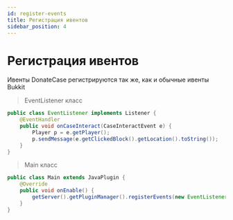 ```yaml
---
id: register-events
title: Регистрация ивентов
sidebar_position: 4
---
```


# Регистрация ивентов
Ивенты DonateCase регистрируются так же, как и обычные ивенты Bukkit
> EventListener класс
```java
public class EventListener implements Listener {
    @EventHandler
    public void onCaseInteract(CaseInteractEvent e) {
        Player p = e.getPlayer();
        p.sendMessage(e.getClickedBlock().getLocation().toString());
    }
}
```
> Main класс
```java
public class Main extends JavaPlugin {
    @Override
    public void onEnable() {
        getServer().getPluginManager().registerEvents(new EventListener(), this);
    }
}
```